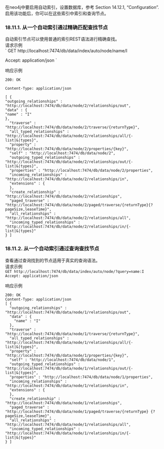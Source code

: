 在neo4j中要启用自动索引，设置数据库，参考 Section 14.12.1, “Configuration”.启用该功能后，你可以在这些索引中索引和查询节点。 

### 18.11.1. 从一个自动索引通过精确匹配查找节点
自动索引节点可以使用普通的索引REST语法进行精确查找。    
请求示例  
`
GET http://localhost:7474/db/data/index/auto/node/name/I  
  
Accept: application/json
`  
  
响应示例  
```  
200: OK    
  
Content-Type: application/json  
  
[ {  
"outgoing_relationships" :                		"http://localhost:7474/db/data/node/2/relationships/out",  
"data" : {  
"name" : "I"  
},  
  "traverse" : "http://localhost:7474/db/data/node/2/traverse/{returnType}",  
  "all_typed_relationships" :   "http://localhost:7474/db/data/node/2/relationships/all/{-list|&|types}",  
  "property" : "http://localhost:7474/db/data/node/2/properties/{key}",  
  "self" : "http://localhost:7474/db/data/node/2",  
  "outgoing_typed_relationships" :   "http://localhost:7474/db/data/node/2/relationships/out/{-list|&|types}",  
  "properties" : "http://localhost:7474/db/data/node/2/properties",  
  "incoming_relationships" : "http://localhost:7474/db/data/node/2/relationships/in",  
  "extensions" : {  
  },  
  "create_relationship" : "http://localhost:7474/db/data/node/2/relationships",
  "paged_traverse" : "http://localhost:7474/db/data/node/2/paged/traverse/{returnType}{?pageSize,leaseTime}",  
  "all_relationships" : "http://localhost:7474/db/data/node/2/relationships/all",  
  "incoming_typed_relationships" :   "http://localhost:7474/db/data/node/2/relationships/in/{-list|&|types}"  
} ]  
```
### 18.11.2. 从一个自动索引通过查询查找节点
查看通过查询找到的节点适用于真实的查询语法。  
请求示例  
`
GET http://localhost:7474/db/data/index/auto/node/?query=name:I  
Accept: application/json  
`  

响应示例  
	
```
200: OK  
Content-Type: application/json  
[ {  
  "outgoing_relationships" : "http://localhost:7474/db/data/node/1/relationships/out",  
  "data" : {  
    "name" : "I"  
  },  
  "traverse" : "http://localhost:7474/db/data/node/1/traverse/{returnType}",  
  "all_typed_relationships" :   "http://localhost:7474/db/data/node/1/relationships/all/{-list|&|types}",  
  "property" : "http://localhost:7474/db/data/node/1/properties/{key}",  
  "self" : "http://localhost:7474/db/data/node/1",  
  "outgoing_typed_relationships" :   "http://localhost:7474/db/data/node/1/relationships/out/{-list|&|types}",  
  "properties" : "http://localhost:7474/db/data/node/1/properties",  
  "incoming_relationships" : "http://localhost:7474/db/data/node/1/relationships/in",  
  "extensions" : {  
  },  
  "create_relationship" : "http://localhost:7474/db/data/node/1/relationships",  
  "paged_traverse" : "http://localhost:7474/db/data/node/1/paged/traverse/{returnType} {?pageSize,leaseTime}",  
  "all_relationships" : "http://localhost:7474/db/data/node/1/relationships/all",  
  "incoming_typed_relationships" :   "http://localhost:7474/db/data/node/1/relationships/in/{-list|&|types}"  
} ]
```

